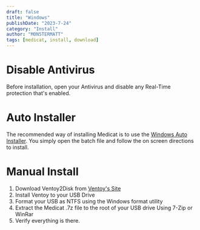 ```yaml
---
draft: false
title: "Windows"
publishDate: "2023-7-24"
category: "Install"
author: "MON5TERMATT"
tags: [medicat, install, download]
---
```


# Disable Antivirus

Before installation, open your Antivirus and disable any Real-Time protection that's enabled.

# Auto Installer

The recommended way of installing Medicat is to use the [Windows Auto Installer](https://github.com/mon5termatt/medicat_installer/releases). You simply open the batch file and follow the on screen directions to install.

# Manual Install

1. Download Ventoy2Disk from [Ventoy's Site](https://www.ventoy.net/en/download.html)
2. Install Ventoy to your USB Drive
3. Format your USB as NTFS using the Windows format utility
4. Extract the Medicat .7z file to the root of your USB drive Using 7-Zip or WinRar
5. Verify everything is there.
